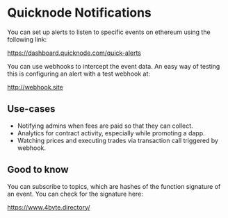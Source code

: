 # Quicknode Notifications

You can set up alerts to listen to specific events on ethereum using the following link:

https://dashboard.quicknode.com/quick-alerts

You can use webhooks to intercept the event data. An easy way of testing this is configuring an alert with a test webhook at:

http://webhook.site

## Use-cases
- Notifying admins when fees are paid so that they can collect.
- Analytics for contract activity, especially while promoting a dapp.
- Watching prices and executing trades via transaction call triggered by webhook.


## Good to know
You can subscribe to topics, which are hashes of the function signature of an event. You can check for the signature here:

https://www.4byte.directory/




